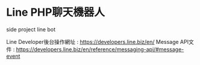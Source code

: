 # Line PHP聊天機器人
side project  line bot

Line Developer後台操作網址 : <https://developers.line.biz/en/>
Message API文件 : <https://developers.line.biz/en/reference/messaging-api/#message-event>
